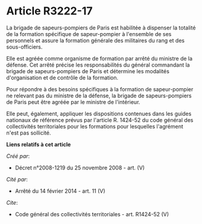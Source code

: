 # Article R3222-17

La brigade de sapeurs-pompiers de Paris est habilitée à dispenser la totalité de la formation spécifique de sapeur-pompier à
l'ensemble de ses personnels et assure la formation générale des militaires du rang et des sous-officiers. 

Elle est agréée comme organisme de formation par arrêté du ministre de la défense. Cet arrêté précise les responsabilités du
général commandant la brigade de sapeurs-pompiers de Paris et détermine les modalités d'organisation et de contrôle de la
formation. 

Pour répondre à des besoins spécifiques à la formation de sapeur-pompier ne relevant pas du ministre de la défense, la
brigade de sapeurs-pompiers de Paris peut être agréée par le ministre de l'intérieur. 

Elle peut, également, appliquer les dispositions contenues dans les guides nationaux de référence prévus par l'article R.
1424-52 du code général des collectivités territoriales pour les formations pour lesquelles l'agrément n'est pas sollicité.

**Liens relatifs à cet article**

_Créé par_:

  - Décret n°2008-1219 du 25 novembre 2008 - art. (V)

_Cité par_:

  - Arrêté du 14 février 2014 - art. 11 (V)

_Cite_:

  - Code général des collectivités territoriales - art. R1424-52 (V)
